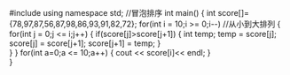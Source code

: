 #include <iostream>
using namespace std;
//冒泡排序
int main()
{
int score[]={78,97,87,56,87,98,86,93,91,82,72};
  for(int i = 10;i >= 0;i--) //从小到大排列
  {
    for(int j = 0;j <= i;j++)
      {
         if(score[j]>score[j+1])
         {
          int temp;
          temp = score[j];
          score[j] = score[j+1];
          score[j+1] = temp;
         }   
       } 
   }
  for(int a=0;a <= 10;a++)
  { 
  cout << score[i]<< endl;
  }                      
}  
